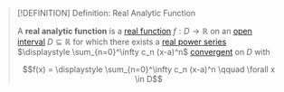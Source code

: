 >[!DEFINITION] Definition: Real Analytic Function
>
>A **real analytic function** is a [real function](../Real%20Function.md) $f: D \to \mathbb{R}$ on an [open interval](../../../../Set%20Theory/Ordering/Intervals.md) $D \subseteq \mathbb{R}$ for which there exists a [real power series](../../Series/Power%20Series/Real%20Power%20Series.md) $\displaystyle \sum_{n=0}^\infty c_n (x-a)^n$ [convergent](../../Series/Power%20Series/Convergence%20of%20Power%20Series.md#^intervalofconvergence) on $D$ with
>
>$$f(x) = \displaystyle \sum_{n=0}^\infty c_n (x-a)^n \qquad \forall x \in D$$
>